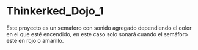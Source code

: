 # Thinkerked_Dojo_1
Este proyecto es un semaforo con sonido agregado dependiendo el color en el que esté encendido, en este caso solo sonará cuando el semáforo este en rojo o amarillo.
